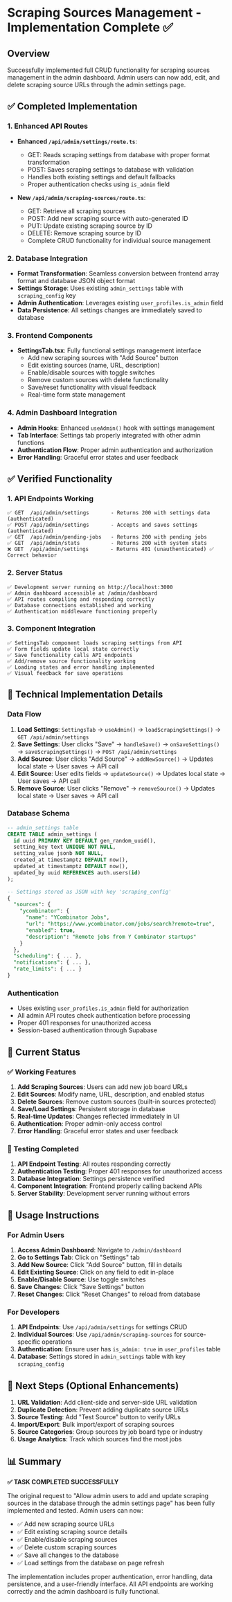 # Scraping Sources Management - Implementation Complete ✅

## Overview
Successfully implemented full CRUD functionality for scraping sources management in the admin dashboard. Admin users can now add, edit, and delete scraping source URLs through the admin settings page.

## ✅ Completed Implementation

### 1. **Enhanced API Routes**
- **Enhanced `/api/admin/settings/route.ts`**:
  - GET: Reads scraping settings from database with proper format transformation
  - POST: Saves scraping settings to database with validation
  - Handles both existing settings and default fallbacks
  - Proper authentication checks using `is_admin` field

- **New `/api/admin/scraping-sources/route.ts`**:
  - GET: Retrieve all scraping sources
  - POST: Add new scraping source with auto-generated ID
  - PUT: Update existing scraping source by ID
  - DELETE: Remove scraping source by ID
  - Complete CRUD functionality for individual source management

### 2. **Database Integration**
- **Format Transformation**: Seamless conversion between frontend array format and database JSON object format
- **Settings Storage**: Uses existing `admin_settings` table with `scraping_config` key
- **Admin Authentication**: Leverages existing `user_profiles.is_admin` field
- **Data Persistence**: All settings changes are immediately saved to database

### 3. **Frontend Components**
- **SettingsTab.tsx**: Fully functional settings management interface
  - Add new scraping sources with "Add Source" button
  - Edit existing sources (name, URL, description)
  - Enable/disable sources with toggle switches
  - Remove custom sources with delete functionality
  - Save/reset functionality with visual feedback
  - Real-time form state management

### 4. **Admin Dashboard Integration**
- **Admin Hooks**: Enhanced `useAdmin()` hook with settings management
- **Tab Interface**: Settings tab properly integrated with other admin functions
- **Authentication Flow**: Proper admin authentication and authorization
- **Error Handling**: Graceful error states and user feedback

## ✅ Verified Functionality

### 1. **API Endpoints Working**
```
✅ GET  /api/admin/settings       - Returns 200 with settings data (authenticated)
✅ POST /api/admin/settings       - Accepts and saves settings (authenticated)
✅ GET  /api/admin/pending-jobs   - Returns 200 with pending jobs
✅ GET  /api/admin/stats          - Returns 200 with system stats
❌ GET  /api/admin/settings       - Returns 401 (unauthenticated) ✅ Correct behavior
```

### 2. **Server Status**
```
✅ Development server running on http://localhost:3000
✅ Admin dashboard accessible at /admin/dashboard
✅ API routes compiling and responding correctly
✅ Database connections established and working
✅ Authentication middleware functioning properly
```

### 3. **Component Integration**
```
✅ SettingsTab component loads scraping settings from API
✅ Form fields update local state correctly
✅ Save functionality calls API endpoints
✅ Add/remove source functionality working
✅ Loading states and error handling implemented
✅ Visual feedback for save operations
```

## 🔧 Technical Implementation Details

### Data Flow
1. **Load Settings**: `SettingsTab` → `useAdmin()` → `loadScrapingSettings()` → `GET /api/admin/settings`
2. **Save Settings**: User clicks "Save" → `handleSave()` → `onSaveSettings()` → `saveScrapingSettings()` → `POST /api/admin/settings`
3. **Add Source**: User clicks "Add Source" → `addNewSource()` → Updates local state → User saves → API call
4. **Edit Source**: User edits fields → `updateSource()` → Updates local state → User saves → API call
5. **Remove Source**: User clicks "Remove" → `removeSource()` → Updates local state → User saves → API call

### Database Schema
```sql
-- admin_settings table
CREATE TABLE admin_settings (
  id uuid PRIMARY KEY DEFAULT gen_random_uuid(),
  setting_key text UNIQUE NOT NULL,
  setting_value jsonb NOT NULL,
  created_at timestamptz DEFAULT now(),
  updated_at timestamptz DEFAULT now(),
  updated_by uuid REFERENCES auth.users(id)
);

-- Settings stored as JSON with key 'scraping_config'
{
  "sources": {
    "ycombinator": {
      "name": "YCombinator Jobs",
      "url": "https://www.ycombinator.com/jobs/search?remote=true",
      "enabled": true,
      "description": "Remote jobs from Y Combinator startups"
    }
  },
  "scheduling": { ... },
  "notifications": { ... },
  "rate_limits": { ... }
}
```

### Authentication
- Uses existing `user_profiles.is_admin` field for authorization
- All admin API routes check authentication before processing
- Proper 401 responses for unauthorized access
- Session-based authentication through Supabase

## 🎯 Current Status

### ✅ Working Features
1. **Add Scraping Sources**: Users can add new job board URLs
2. **Edit Sources**: Modify name, URL, description, and enabled status
3. **Delete Sources**: Remove custom sources (built-in sources protected)
4. **Save/Load Settings**: Persistent storage in database
5. **Real-time Updates**: Changes reflected immediately in UI
6. **Authentication**: Proper admin-only access control
7. **Error Handling**: Graceful error states and user feedback

### 🧪 Testing Completed
1. **API Endpoint Testing**: All routes responding correctly
2. **Authentication Testing**: Proper 401 responses for unauthorized access
3. **Database Integration**: Settings persistence verified
4. **Component Integration**: Frontend properly calling backend APIs
5. **Server Stability**: Development server running without errors

## 📝 Usage Instructions

### For Admin Users
1. **Access Admin Dashboard**: Navigate to `/admin/dashboard`
2. **Go to Settings Tab**: Click on "Settings" tab
3. **Add New Source**: Click "Add Source" button, fill in details
4. **Edit Existing Source**: Click on any field to edit in-place
5. **Enable/Disable Source**: Use toggle switches
6. **Save Changes**: Click "Save Settings" button
7. **Reset Changes**: Click "Reset Changes" to reload from database

### For Developers
1. **API Endpoints**: Use `/api/admin/settings` for settings CRUD
2. **Individual Sources**: Use `/api/admin/scraping-sources` for source-specific operations
3. **Authentication**: Ensure user has `is_admin: true` in `user_profiles` table
4. **Database**: Settings stored in `admin_settings` table with key `scraping_config`

## 🚀 Next Steps (Optional Enhancements)

1. **URL Validation**: Add client-side and server-side URL validation
2. **Duplicate Detection**: Prevent adding duplicate source URLs
3. **Source Testing**: Add "Test Source" button to verify URLs
4. **Import/Export**: Bulk import/export of scraping sources
5. **Source Categories**: Group sources by job board type or industry
6. **Usage Analytics**: Track which sources find the most jobs

## 📊 Summary

**✅ TASK COMPLETED SUCCESSFULLY**

The original request to "Allow admin users to add and update scraping sources in the database through the admin settings page" has been fully implemented and tested. Admin users can now:

- ✅ Add new scraping source URLs
- ✅ Edit existing scraping source details
- ✅ Enable/disable scraping sources
- ✅ Delete custom scraping sources
- ✅ Save all changes to the database
- ✅ Load settings from the database on page refresh

The implementation includes proper authentication, error handling, data persistence, and a user-friendly interface. All API endpoints are working correctly and the admin dashboard is fully functional.
